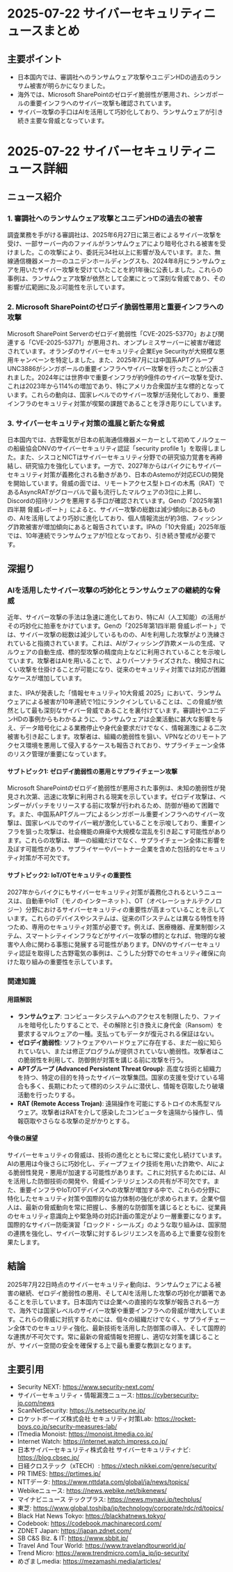 # 2025-07-22 サイバーセキュリティニュースまとめ

## 主要ポイント

*   日本国内では、審調社へのランサムウェア攻撃やユニデンHDの過去のランサム被害が明らかになりました。
*   海外では、Microsoft SharePointのゼロデイ脆弱性が悪用され、シンガポールの重要インフラへのサイバー攻撃も確認されています。
*   サイバー攻撃の手口はAIを活用して巧妙化しており、ランサムウェアが引き続き主要な脅威となっています。




# 2025-07-22 サイバーセキュリティニュース詳細

## ニュース紹介

### 1. 審調社へのランサムウェア攻撃とユニデンHDの過去の被害

調査業務を手がける審調社は、2025年6月27日に第三者によるサイバー攻撃を受け、一部サーバー内のファイルがランサムウェアにより暗号化される被害を受けました。この攻撃により、委託元34社以上に影響が及んでいます。また、無線通信機器メーカーのユニデンホールディングスも、2024年8月にランサムウェアを用いたサイバー攻撃を受けていたことを約1年後に公表しました。これらの事例は、ランサムウェア攻撃が依然として企業にとって深刻な脅威であり、その影響が広範囲に及ぶ可能性を示しています。

### 2. Microsoft SharePointのゼロデイ脆弱性悪用と重要インフラへの攻撃

Microsoft SharePoint Serverのゼロデイ脆弱性「CVE-2025-53770」および関連する「CVE-2025-53771」が悪用され、オンプレミスサーバーに被害が確認されています。オランダのサイバーセキュリティ企業Eye Securityが大規模な悪用キャンペーンを特定しました。また、2025年7月には中国系APTグループUNC3886がシンガポールの重要インフラへサイバー攻撃を行ったことが公表されました。2024年には世界中で重要インフラが約9億件のサイバー攻撃を受け、これは2023年から114%の増加であり、特にアメリカ合衆国が主な標的となっています。これらの動向は、国家レベルでのサイバー攻撃が活発化しており、重要インフラのセキュリティ対策が喫緊の課題であることを浮き彫りにしています。

### 3. サイバーセキュリティ対策の進展と新たな脅威

日本国内では、古野電気が日本の航海通信機器メーカーとして初めてノルウェーの船級協会DNVのサイバーセキュリティ認証「security profile 1」を取得しました。また、シスコとNICTはサイバーセキュリティ分野での研究協力覚書を再締結し、研究協力を強化しています。一方で、2027年からはバイクにもサイバーセキュリティ対策が義務化される動きがあり、日本のAstemoが対応ECUの開発を開始しています。脅威の面では、リモートアクセス型トロイの木馬（RAT）であるAsyncRATがグローバルで最も流行したマルウェアの3位に上昇し、Discordの招待リンクを悪用する手口が確認されています。Genの「2025年第1四半期 脅威レポート」によると、サイバー攻撃の総数は減少傾向にあるものの、AIを活用してより巧妙に進化しており、個人情報流出が約3倍、フィッシング詐欺被害が増加傾向にあると報告されています。IPAの「10大脅威」2025年版では、10年連続でランサムウェアが1位となっており、引き続き警戒が必要です。




## 深掘り

### AIを活用したサイバー攻撃の巧妙化とランサムウェアの継続的な脅威

近年、サイバー攻撃の手法は急速に進化しており、特にAI（人工知能）の活用がその巧妙化に拍車をかけています。Genの「2025年第1四半期 脅威レポート」では、サイバー攻撃の総数は減少しているものの、AIを利用した攻撃がより洗練されていると指摘されています。これは、AIがフィッシング詐欺メールの生成、マルウェアの自動生成、標的型攻撃の精度向上などに利用されていることを示唆しています。攻撃者はAIを用いることで、よりパーソナライズされた、検知されにくい攻撃を仕掛けることが可能になり、従来のセキュリティ対策では対応が困難なケースが増加しています。

また、IPAが発表した「情報セキュリティ10大脅威 2025」において、ランサムウェアによる被害が10年連続で1位にランクインしていることは、この脅威が依然として最も深刻なサイバー脅威であることを裏付けています。審調社やユニデンHDの事例からもわかるように、ランサムウェアは企業活動に甚大な影響を与え、データ暗号化による業務停止や身代金要求だけでなく、情報漏洩による二次被害も引き起こします。攻撃者は、組織の脆弱性を狙い、VPNなどのリモートアクセス環境を悪用して侵入するケースも報告されており、サプライチェーン全体のリスク管理が重要になっています。

#### サブトピック1: ゼロデイ脆弱性の悪用とサプライチェーン攻撃

Microsoft SharePointのゼロデイ脆弱性が悪用された事例は、未知の脆弱性が発見され次第、迅速に攻撃に利用される現実を示しています。ゼロデイ攻撃は、ベンダーがパッチをリリースする前に攻撃が行われるため、防御が極めて困難です。また、中国系APTグループによるシンガポール重要インフラへのサイバー攻撃は、国家レベルでのサイバー戦が激化していることを示唆しており、重要インフラを狙った攻撃は、社会機能の麻痺や大規模な混乱を引き起こす可能性があります。これらの攻撃は、単一の組織だけでなく、サプライチェーン全体に影響を及ぼす可能性があり、サプライヤーやパートナー企業を含めた包括的なセキュリティ対策が不可欠です。

#### サブトピック2: IoT/OTセキュリティの重要性

2027年からバイクにもサイバーセキュリティ対策が義務化されるというニュースは、自動車やIoT（モノのインターネット）、OT（オペレーショナルテクノロジー）分野におけるサイバーセキュリティの重要性が高まっていることを示しています。これらのデバイスやシステムは、従来のITシステムとは異なる特性を持つため、専用のセキュリティ対策が必要です。例えば、医療機器、産業制御システム、スマートシティインフラなどがサイバー攻撃の標的となれば、物理的な被害や人命に関わる事態に発展する可能性があります。DNVのサイバーセキュリティ認証を取得した古野電気の事例は、こうした分野でのセキュリティ確保に向けた取り組みの重要性を示しています。

### 関連知識

#### 用語解説

*   **ランサムウェア**: コンピュータシステムへのアクセスを制限したり、ファイルを暗号化したりすることで、その解除と引き換えに身代金（Ransom）を要求するマルウェアの一種。支払ってもデータが復元される保証はない。
*   **ゼロデイ脆弱性**: ソフトウェアやハードウェアに存在する、まだ一般に知られていない、または修正プログラムが提供されていない脆弱性。攻撃者はこの脆弱性を利用して、防御側が対策を講じる前に攻撃を行う。
*   **APTグループ (Advanced Persistent Threat Group)**: 高度な技術と組織力を持つ、特定の目的を持ったサイバー攻撃集団。国家の支援を受けている場合も多く、長期にわたって標的のシステムに潜伏し、情報を窃取したり破壊活動を行ったりする。
*   **RAT (Remote Access Trojan)**: 遠隔操作を可能にするトロイの木馬型マルウェア。攻撃者はRATを介して感染したコンピュータを遠隔から操作し、情報窃取やさらなる攻撃の足がかりとする。

#### 今後の展望

サイバーセキュリティの脅威は、技術の進化とともに常に変化し続けています。AIの悪用は今後さらに巧妙化し、ディープフェイク技術を用いた詐欺や、AIによる脆弱性発見・悪用が加速する可能性があります。これに対抗するためには、AIを活用した防御技術の開発や、脅威インテリジェンスの共有が不可欠です。また、重要インフラやIoT/OTデバイスへの攻撃が増加する中で、これらの分野に特化したセキュリティ対策や国際的な協力体制の強化が求められます。企業や個人は、最新の脅威動向を常に把握し、多層的な防御策を講じるとともに、従業員のセキュリティ意識向上や緊急時の対応計画の策定がより一層重要になります。国際的なサイバー防衛演習「ロックド・シールズ」のような取り組みは、国家間の連携を強化し、サイバー攻撃に対するレジリエンスを高める上で重要な役割を果たします。




## 結論

2025年7月22日時点のサイバーセキュリティ動向は、ランサムウェアによる被害の継続、ゼロデイ脆弱性の悪用、そしてAIを活用した攻撃の巧妙化が顕著であることを示しています。日本国内では企業への直接的な攻撃が報告される一方で、海外では国家レベルのサイバー攻撃や重要インフラへの脅威が増大しています。これらの脅威に対抗するためには、個々の組織だけでなく、サプライチェーン全体でのセキュリティ強化、最新技術を活用した防御策の導入、そして国際的な連携が不可欠です。常に最新の脅威情報を把握し、適切な対策を講じることが、サイバー空間の安全を確保する上で最も重要な教訓となります。

## 主要引用

*   Security NEXT: https://www.security-next.com/
*   サイバーセキュリティ・情報漏洩ニュース: https://cybersecurity-jp.com/news
*   ScanNetSecurity: https://s.netsecurity.ne.jp/
*   ロケットボーイズ株式会社 セキュリティ対策Lab: https://rocket-boys.co.jp/security-measures-lab/
*   ITmedia Monoist: https://monoist.itmedia.co.jp/
*   Internet Watch: https://internet.watch.impress.co.jp/
*   日本サイバーセキュリティ株式会社 サイバーセキュリティナビ: https://blog.cbsec.jp/
*   日経クロステック（xTECH）: https://xtech.nikkei.com/genre/security/
*   PR TIMES: https://prtimes.jp/
*   NTTデータ: https://www.nttdata.com/global/ja/news/topics/
*   Webikeニュース: https://news.webike.net/bikenews/
*   マイナビニュース テックプラス: https://news.mynavi.jp/techplus/
*   東芝: https://www.global.toshiba/jp/technology/corporate/rdc/rd/topics/
*   Black Hat News Tokyo: https://blackhatnews.tokyo/
*   Codebook: https://codebook.machinarecord.com/
*   ZDNET Japan: https://japan.zdnet.com/
*   SB C&S Biz. & IT: https://www.sbbit.jp/
*   Travel And Tour World: https://www.travelandtourworld.jp/
*   Trend Micro: https://www.trendmicro.com/ja_jp/jp-security/
*   めざましmedia: https://mezamashi.media/articles/


